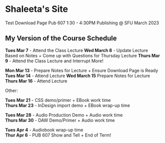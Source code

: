 # Shaleeta's Site

Test Download Page
Pub 607
1:30 - 4:30PM
Publishing @ SFU
March 2023


## My Version of the Course Schedule

**Tues Mar 7** - Attend the Class Lecture
**Wed March 8** - Update Lecture Based on Notes + Come up with Questions for Thursday Lecture
**Thurs Mar 9** - Attend the Class Lecture and Interrupt More!

**Mon Mar 13** - Prepare Notes for Lecture + Ensure Download Page is Ready
**Tues Mar 14** - Attend Lecture 
**Wed March 15** Prepare Notes for Lecture
**Thurs Mar 16** - Attend Lecture 

Other: 

**Tues Mar 21** - CSS demo/primer + EBook work time  
**Thurs Mar 23** - InDesign import demo + EBook wrap-up time

**Tues Mar 28** - Audio Production Demo + Audio work time  
**Thurs Mar 30** - DAW Demo/Primer + Audio work time

**Tues Apr 4** - Audiobook wrap-up time   
**Thur Apr 6** - PUB 607 Show and Tell + End of Term!
